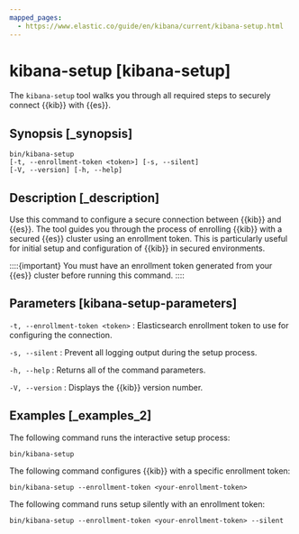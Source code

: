 ```yaml
---
mapped_pages:
  - https://www.elastic.co/guide/en/kibana/current/kibana-setup.html
---
```


# kibana-setup [kibana-setup]

The `kibana-setup` tool walks you through all required steps to securely connect {{kib}} with {{es}}.


## Synopsis [_synopsis]

```shell
bin/kibana-setup
[-t, --enrollment-token <token>] [-s, --silent]
[-V, --version] [-h, --help]
```


## Description [_description]

Use this command to configure a secure connection between {{kib}} and {{es}}. The tool guides you through the process of enrolling {{kib}} with a secured {{es}} cluster using an enrollment token. This is particularly useful for initial setup and configuration of {{kib}} in secured environments.

::::{important}
You must have an enrollment token generated from your {{es}} cluster before running this command.
::::



## Parameters [kibana-setup-parameters]

`-t, --enrollment-token <token>`
:   Elasticsearch enrollment token to use for configuring the connection.

`-s, --silent`
:   Prevent all logging output during the setup process.

`-h, --help`
:   Returns all of the command parameters.

`-V, --version`
:   Displays the {{kib}} version number.


## Examples [_examples_2]

The following command runs the interactive setup process:

```shell
bin/kibana-setup
```

The following command configures {{kib}} with a specific enrollment token:

```shell
bin/kibana-setup --enrollment-token <your-enrollment-token>
```

The following command runs setup silently with an enrollment token:

```shell
bin/kibana-setup --enrollment-token <your-enrollment-token> --silent
```
